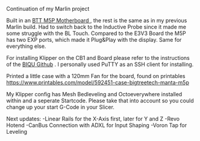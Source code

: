 Continuation of my Marlin project

Built in an <a href="https://biqu.equipment/de/products/manta-m4p-m8p?variant=40215553900642" target="_blank"> BTT M5P Motherboard </a>, the rest is the same as in my previous Marlin build. 
Had to switch back to the Inductive Probe since it made me some struggle with the BL Touch. 
Compared to the E3V3 Board the M5P has two EXP ports, which made it Plug&Play with the display. Same for everything else.

For installing Klipper on the CB1 and Board please refer to the instructions of the <a href="github.com/bigtreetech/CB1" target="_blank"> BIQU Github</a> . 
I personally used PuTTY as an SSH client for installing. 

Printed a little case with a 120mm Fan for the board, found on printables https://www.printables.com/model/592451-case-bigtreetech-manta-m5p 

My Klipper config has Mesh Bedleveling and Octoeverywhere installed within and a seperate Startcode. Please take that into account so you could change up your start G-Code in your Slicer. 

Next updates:
-Linear Rails for the X-Axis first, later for Y and Z
-Revo Hotend
-CanBus Connection with ADXL for Input Shaping
-Voron Tap for Leveling
